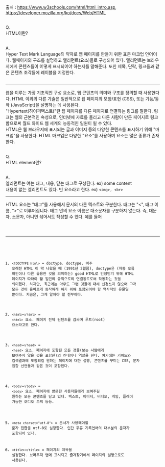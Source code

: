 출처 : https://www.w3schools.com/html/html_intro.asp, https://developer.mozilla.org/ko/docs/Web/HTML<br/><br/>

Q.<br/>
HTML이란?<br/><br/>

A.<br/>
Hyper Text Mark Language의 약자로 웹 페이지를 만들기 위한 표준 마크업 언어이다. 웹페이지의 구조를 설명하고 엘리먼트(요소)들로 구성되어 있다. 엘리먼트는 브라우저에게 콘텐츠들이 어떻게 표시되어야 하는지를 말해준다. 또한 제목, 단락, 링크들과 같은 콘텐츠 조각들에 레이블을 지정한다.<br/><br/>
<hr>
웹을 이루는 가장 기초적인 구성 요소로, 웹 콘텐츠의 의미와 구조를 정의할 때 사용한다다. HTML 이외의 다른 기술은 일반적으로 웹 페이지의 모양/표현 (CSS), 또는 기능/동작 (JavaScript)을 설명하는 데 사용된다.<br/>
"Hypertext(하이퍼텍스트)"란 웹 페이지를 다른 페이지로 연결하는 링크를 말한다. 링크는 웹의 근본적인 속성으로, 인터넷에 자료를 올리고 다른 사람이 만든 페이지로 링크함으로써 월드 와이드 웹 세계의 능동적인 일원이 될 수 있다.<br/>
HTML은 웹 브라우저에 표시되는 글과 이미지 등의 다양한 콘텐츠를 표시하기 위해 "마크업"을 사용한다. HTML 마크업은 다양한 "요소"를 사용하며 요소는 많은 종류가 존재한다.<br/><br/>

Q.<br/>
HTML element란?<br/><br/>

A.<br/>
엘리먼트는 여는 태그, 내용, 닫는 태그로 구성된다. ex) <tagname>some content</tagname><br/>
내용이 없는 엘리먼트도 있다. 빈 요소라고 한다. ex) `<img>, <br>`
<hr>
HTML 요소는 "태그"를 사용해서 문서의 다른 텍스트와 구분한다. 태그는 "<", 태그 이름, ">"로 이루어집니다. 태그 안의 요소 이름은 대소문자를 구분하지 않는다. 즉, 대문자, 소문자, 아니면 섞어서도 작성할 수 있다. 예를 들어 <title>요소는 <Title>, <TITLE>, 그 외 기타 가능한 모든 방법으로 작성할 수 있다.<br/><br/>

Q.<br/>
element의 attribute란?<br/><br/>

A.<br/>
컨텐츠로 표시되길 원하지 않는 추가적인 정보를 담고 있다. 속성이 항상 가져야 하는 것은 다음과 같다.<br/>

1. 요소 이름과 속성 사이의 공백.
2. 속성 이름 뒤에는 등호(=)가 와야 한다.
3. 속성의 값 앞뒤에 열고닫는 인용부호(")가 있어야 한다.
<br/><br/>

Q.<br/>
attribute nesting이란?<br/><br/>

A.<br/>
요소 안에 요소를 넣을 수 있는 것을 말한다.<br/><br/>

Q.<br/>
HTML 문서의 구조?<br/><br/>

A.<br/>
  
<code>
<!DOCTYPE html>
<html>
  <head>
    <meta charset="utf-8">
    <title></title>
  </head>
  <body>
  </body>
</html>
<code/>
  
<br/>
<hr>

1. `<!DOCTYPE html>` = doctype. doctype. 아주 오래전 HTML 이 막 나왔을 때 (1991년 2월쯤), doctype은 (자동 오류 확인이나 다른 유용한 것을 의미하는) good HTML로 인정받기 위해 HTML 페이지가 따라야 할 일련의 규칙으로의 연결통로로써 작동하는 것을 의미했다. 하지만, 최근에는 아무도 그런 것들에 대해 신경쓰지 않으며 그저 모든 것이 올바르게 동작하게 하기 위해 포함되어야 할 역사적인 유물일 뿐이다. 지금은, 그게 알아야 할 전부이다.<br/><br/>

2. `<html></html>` = `<html>` 요소. 페이지 전체 컨텐츠를 감싸며 루트(root) 요소라고도 한다.<br/><br/>

3. `<head></head>` = `<head>` 요소. 페이지에 포함된 모든 것들(보는 사람에게 보여주지 않을 것을 포함한)의 컨테이너 역할을 한다. 여기에는 키워드와 검색결과에 포함되길 원하는 페이지에 대한 설명, 콘텐츠를 꾸미는 CSS, 문자 집합 선언들과 같은 것이 포함된다.<br/><br/>

4. `<body></body>` = `<body>` 요소. 페이지에 방문한 사용자들에게 보여주길 원하는 모든 콘텐츠를 담고 있다. 텍스트, 이미지, 비디오, 게임, 플레이 가능한 오디오 트랙 등등.<br/><br/>

5. `<meta charset="utf-8">` = 문서가 사용해야할 문자 집합을 utf-8로 설정한다. 인간 주류 기록언어의 대부분의 문자가 포함되어 있다.

6. `<title></title>` = 페이지의 제목을 설정한다. 브라우저 탭에 표시되고 즐겨찾기에서 페이지의 설명으로도 사용된다.